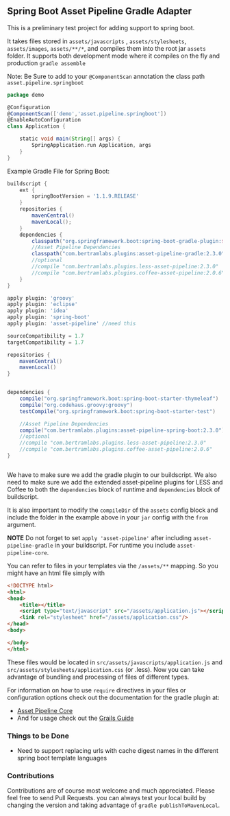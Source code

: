 Spring Boot Asset Pipeline Gradle Adapter
-----------------------------------------

This is a preliminary test project for adding support to spring boot.

It takes files stored in `assets/javascripts` , `assets/stylesheets`, `assets/images`, `assets/**/*`, and compiles them into the root jar `assets` folder.
It supports both development mode where it compiles on the fly and production `gradle assemble`

Note: Be Sure to add to your `@ComponentScan` annotation the class path `asset.pipeline.springboot`

```groovy
package demo

@Configuration
@ComponentScan(['demo','asset.pipeline.springboot'])
@EnableAutoConfiguration
class Application {

    static void main(String[] args) {
        SpringApplication.run Application, args
    }
}

```

Example Gradle File for Spring Boot:
```groovy
buildscript {
    ext {
        springBootVersion = '1.1.9.RELEASE'
    }
    repositories {
        mavenCentral()
        mavenLocal();
    }
    dependencies {
        classpath("org.springframework.boot:spring-boot-gradle-plugin:${springBootVersion}")
        //Asset Pipeline Dependencies
        classpath("com.bertramlabs.plugins:asset-pipeline-gradle:2.3.0")
        //optional
        //compile "com.bertramlabs.plugins.less-asset-pipeline:2.3.0"
        //compile "com.bertramlabs.plugins.coffee-asset-pipeline:2.0.6"
    }
}

apply plugin: 'groovy'
apply plugin: 'eclipse'
apply plugin: 'idea'
apply plugin: 'spring-boot'
apply plugin: 'asset-pipeline' //need this

sourceCompatibility = 1.7
targetCompatibility = 1.7

repositories {
    mavenCentral()
    mavenLocal()
}


dependencies {
    compile("org.springframework.boot:spring-boot-starter-thymeleaf")
    compile("org.codehaus.groovy:groovy")
    testCompile("org.springframework.boot:spring-boot-starter-test")

    //Asset Pipeline Dependencies
    compile("com.bertramlabs.plugins:asset-pipeline-spring-boot:2.3.0")
    //optional
    //compile "com.bertramlabs.plugins.less-asset-pipeline:2.3.0"
    //compile "com.bertramlabs.plugins.coffee-asset-pipeline:2.0.6"
}



```

We have to make sure we add the gradle plugin to our buildscript. We also need to make sure we add the extended asset-pipeline plugins for LESS and Coffee to both the `dependencies` block of runtime and `dependencies` block of buildscript.

It is also important to modify the `compileDir` of the `assets` config block and include the folder in the example above in your `jar` config with the `from` argument.

**NOTE** Do not forget to set `apply 'asset-pipeline'` after including `asset-pipeline-gradle` in your buildscript. For runtime you include `asset-pipeline-core`.

You can refer to files in your templates via the `/assets/**` mapping. So you might have an html file simply with

```html
<!DOCTYPE html>
<html>
<head>
    <title></title>
    <script type="text/javascript" src="/assets/application.js"></script>
    <link rel="stylesheet" href="/assets/application.css"/>
</head>
<body>

</body>
</html>
```

These files would be located in `src/assets/javascripts/application.js` and `src/assets/stylesheets/application.css` (or .less). Now you can take advantage of bundling and processing of files of different types. 

For information on how to use `require` directives in your files or configuration options check out the documentation for the gradle plugin at:

* [Asset Pipeline Core](http://github.com/bertramdev/asset-pipeline-core)
* And for usage check out the [Grails Guide](http://bertramdev.github.io/asset-pipeline)


### Things to be Done

* Need to support replacing urls with cache digest names in the different spring boot template languages

### Contributions

Contributions are of course most welcome and much appreciated. Please feel free to send Pull Requests. you can always test your local build by changing the version and taking advantage of `gradle publishToMavenLocal`.
